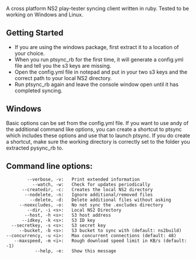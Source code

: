 A cross platform NS2 play-tester syncing client written in ruby. Tested to be working on Windows and Linux.

## Getting Started
- If you are using the windows package, first extract it to a location of your choice.
- When you run ptsync_rb for the first time, it will generate a config.yml file and tell you the s3 keys are missing.
- Open the config.yml file in notepad and put in your two s3 keys and the correct path to your local NS2 directory.
- Run ptsync_rb again and leave the console window open until it has completed syncing.

## Windows
Basic options can be set from the config.yml file. If you want to use andy of the additional command like options, you can create a shortcut to ptsync which includes these options and use that to launch ptsync. If you do create a shortcut, make sure the working directory is correctly set to the folder you extracted pysync_rb to.

## Command line options:
            --verbose, -v:   Print extended information
              --watch, -w:   Check for updates periodically
          --createdir, -c:   Creates the local NS2 directory
           --nodelete, -n:   Ignore additional/removed files
             --delete, -d:   Delete additional files without asking
         --noexcludes, -o:   No not sync the .excludes directory
            --dir, -i <s>:   Local NS2 Directory
           --host, -h <s>:   S3 host address
          --idkey, -k <s>:   S3 ID key
      --secretkey, -s <s>:   S3 secret key
         --bucket, -b <s>:   S3 bucket to sync with (default: ns2build)
    --concurrency, -u <i>:   Max concurrent connections (default: 48)
       --maxspeed, -m <i>:   Rough download speed limit in KB/s (default: -1)
               --help, -e:   Show this message